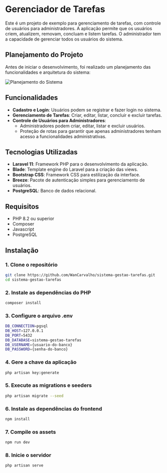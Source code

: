 # Gerenciador de Tarefas

Este é um projeto de exemplo para gerenciamento de tarefas, com controle de usuários para administradores. A aplicação permite que os usuários criem, atualizem, removam, concluam e listem tarefas. O administrador tem a capacidade de gerenciar todos os usuários do sistema.

## Planejamento do Projeto

Antes de iniciar o desenvolvimento, foi realizado um planejamento das funcionalidades e arquitetura do sistema:

![Planejamento do Sistema]([https://raw.githubusercontent.com/WanCarvalho/sistema-gestao-tarefas/refs/heads/documentacao/planejamento_sistema_gestao.png?token=GHSAT0AAAAAADAJMNVPSJGXG3HGJDKPIZWCZ6WCJIA](https://github.com/WanCarvalho/sistema-gestao-tarefas/blob/main/planejamento_sistema_gestao.png))

## Funcionalidades

- **Cadastro e Login**: Usuários podem se registrar e fazer login no sistema.
- **Gerenciamento de Tarefas**: Criar, editar, listar, concluir e excluir tarefas.
- **Controle de Usuários para Administradores**:
  - Administradores podem criar, editar, listar e excluir usuários.
  - Proteção de rotas para garantir que apenas administradores tenham acesso a funcionalidades administrativas.
  
## Tecnologias Utilizadas

- **Laravel 11**: Framework PHP para o desenvolvimento da aplicação.
- **Blade**: Template engine do Laravel para a criação das views.
- **Bootstrap CSS**: Framework CSS para estilização da interface.
- **Breeze**: Pacote de autenticação simples para gerenciamento de usuários.
- **PostgreSQL**: Banco de dados relacional.

## Requisitos

- PHP 8.2 ou superior
- Composer
- Javascript
- PostgreSQL

## Instalação

### 1. Clone o repositório

```bash
git clone https://github.com/WanCarvalho/sistema-gestao-tarefas.git
cd sistema-gestao-tarefas
```

### 2. Instale as dependências do PHP
```bash
composer install
```

### 3. Configure o arquivo .env
```bash
DB_CONNECTION=pgsql
DB_HOST=127.0.0.1
DB_PORT=5432
DB_DATABASE=sistema-gestao-tarefas
DB_USERNAME={usuario-do-banco}
DB_PASSWORD={senha-do-banco}
```

### 4. Gere a chave da aplicação
```bash
php artisan key:generate
```

### 5. Execute as migrations e seeders
```bash
php artisan migrate --seed
```

### 6. Instale as dependências do frontend
```bash
npm install
```

### 7. Compile os assets
```bash
npm run dev
```

### 8. Inicie o servidor
```bash
php artisan serve
```
